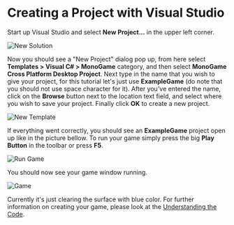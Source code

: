 # Creating a Project with Visual Studio

Start up Visual Studio and select **New Project...** in the upper left corner.

![New Solution](~/images/getting_started/1_new_soulution_vs.png)

Now you should see a "New Project" dialog pop up, from here select **Templates > Visual C# > MonoGame** category, and then select **MonoGame Cross Platform Desktop Project**. Next type in the name that you wish to give your project, for this tutorial let's just use **ExampleGame** (do note that you should not use space character for it). After you've entered the name, click on the **Browse** button next to the location text field, and select where you wish to save your project. Finally click **OK** to create a new project.

![New Template](~/images/getting_started/1_template_dialog_vs.png)

If everything went correctly, you should see an **ExampleGame** project open up like in the picture bellow. To run your game simply press the big **Play Button** in the toolbar or press **F5**.

![Run Game](~/images/getting_started/1_run_game_vs.png)

You should now see your game window running.

![Game](~/images/getting_started/1_game_vs.png)

Currently it's just clearing the surface with blue color. For further information on creating your game, please look at the [Understanding the Code](2_understanding_the_code.md).
